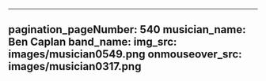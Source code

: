 ------
pagination_pageNumber: 540
musician_name: Ben Caplan
band_name: 
img_src: images/musician0549.png
onmouseover_src: images/musician0317.png
------